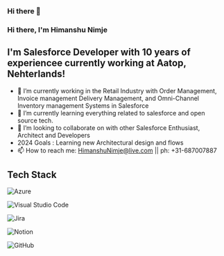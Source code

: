 ### Hi there 👋

<!--
**himanshunimje1/himanshunimje1** is a ✨ _special_ ✨ repository because its `README.md` (this file) appears on your GitHub profile.

Here are some ideas to get you started:
-->

### Hi there, I'm Himanshu Nimje


## I'm Salesforce Developer with 10 years of experiencee currently working at Aatop, Nehterlands!
- 🔭 I’m currently working in the Retail Industry with Order Management, Invoice management Delivery Management, and Omni-Channel Inventory management Systems in Salesforce
- 🌱 I’m currently learning everything related to salesforce and open source tech.
- 👯 I’m looking to collaborate on with other Salesforce Enthusiast, Architect and Developers 
- 2024 Goals : Learning new Architectural design and flows
- 📫 How to reach me: HimanshuNimje@live.com ||  ph: +31-687007887


## Tech Stack

![Azure](https://img.shields.io/badge/azure-%230072C6.svg?style=for-the-badge&logo=microsoftazure&logoColor=white)

![Visual Studio Code](https://img.shields.io/badge/Visual%20Studio%20Code-0078d7.svg?style=for-the-badge&logo=visual-studio-code&logoColor=white)

![Jira](https://img.shields.io/badge/jira-%230A0FFF.svg?style=for-the-badge&logo=jira&logoColor=white)

![Notion](https://img.shields.io/badge/Notion-%23000000.svg?style=for-the-badge&logo=notion&logoColor=white)

![GitHub](https://img.shields.io/badge/github-%23121011.svg?style=for-the-badge&logo=github&logoColor=white)
